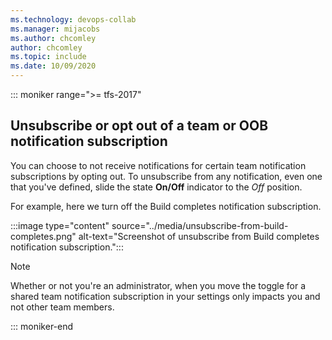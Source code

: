 ```yaml
---
ms.technology: devops-collab
ms.manager: mijacobs
ms.author: chcomley
author: chcomley
ms.topic: include
ms.date: 10/09/2020
---
```


::: moniker range=">= tfs-2017"

## Unsubscribe or opt out of a team or OOB notification subscription

You can choose to not receive notifications for certain team notification subscriptions by opting out. To unsubscribe from any notification, even one that you've defined, slide the state **On/Off** indicator to the *Off* position.

For example, here we turn off the Build completes notification subscription.

:::image type="content" source="../media/unsubscribe-from-build-completes.png" alt-text="Screenshot of unsubscribe from Build completes notification subscription.":::

> [!NOTE]  
> Whether or not you're an administrator, when you move the toggle for a shared team notification subscription in your settings only impacts you and not other team members.

::: moniker-end
